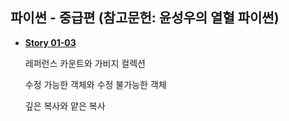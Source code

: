 ## 파이썬 - 중급편 (참고문헌: 윤성우의 열혈 파이썬)


* [**Story 01-03**](https://colab.research.google.com/github/SeoulTechPSE/EngNm/blob/master/python_intermediate/story_01_03.ipynb)
  
  레퍼런스 카운트와 가비지 컬렉션 
  
  수정 가능한 객체와 수정 불가능한 객체
  
  깊은 복사와 얕은 복사
 

